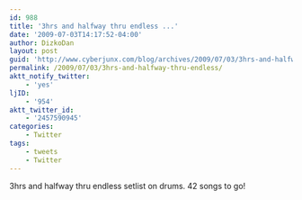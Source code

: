```yaml
---
id: 988
title: '3hrs and halfway thru endless ...'
date: '2009-07-03T14:17:52-04:00'
author: DizkoDan
layout: post
guid: 'http://www.cyberjunx.com/blog/archives/2009/07/03/3hrs-and-halfway-thru-endless/'
permalink: /2009/07/03/3hrs-and-halfway-thru-endless/
aktt_notify_twitter:
    - 'yes'
ljID:
    - '954'
aktt_twitter_id:
    - '2457590945'
categories:
    - Twitter
tags:
    - tweets
    - Twitter
---
```


3hrs and halfway thru endless setlist on drums. 42 songs to go!